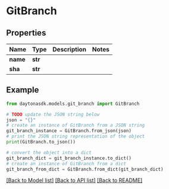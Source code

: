 # GitBranch


## Properties

Name | Type | Description | Notes
------------ | ------------- | ------------- | -------------
**name** | **str** |  | 
**sha** | **str** |  | 

## Example

```python
from daytonasdk.models.git_branch import GitBranch

# TODO update the JSON string below
json = "{}"
# create an instance of GitBranch from a JSON string
git_branch_instance = GitBranch.from_json(json)
# print the JSON string representation of the object
print(GitBranch.to_json())

# convert the object into a dict
git_branch_dict = git_branch_instance.to_dict()
# create an instance of GitBranch from a dict
git_branch_from_dict = GitBranch.from_dict(git_branch_dict)
```
[[Back to Model list]](../README.md#documentation-for-models) [[Back to API list]](../README.md#documentation-for-api-endpoints) [[Back to README]](../README.md)


